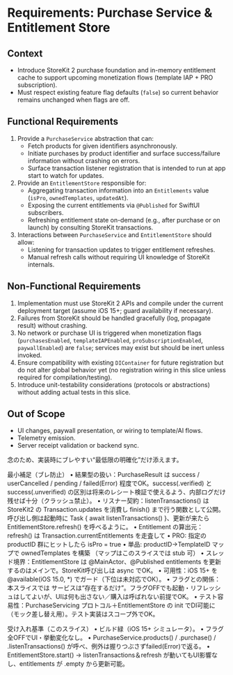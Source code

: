 # Requirements: Purchase Service & Entitlement Store

## Context
- Introduce StoreKit 2 purchase foundation and in-memory entitlement cache to support upcoming monetization flows (template IAP + PRO subscription).
- Must respect existing feature flag defaults (`false`) so current behavior remains unchanged when flags are off.

## Functional Requirements
1. Provide a `PurchaseService` abstraction that can:
   - Fetch products for given identifiers asynchronously.
   - Initiate purchases by product identifier and surface success/failure information without crashing on errors.
   - Surface transaction listener registration that is intended to run at app start to watch for updates.
2. Provide an `EntitlementStore` responsible for:
   - Aggregating transaction information into an `Entitlements` value (`isPro`, `ownedTemplates`, `updatedAt`).
   - Exposing the current entitlements via `@Published` for SwiftUI subscribers.
   - Refreshing entitlement state on-demand (e.g., after purchase or on launch) by consulting StoreKit transactions.
3. Interactions between `PurchaseService` and `EntitlementStore` should allow:
   - Listening for transaction updates to trigger entitlement refreshes.
   - Manual refresh calls without requiring UI knowledge of StoreKit internals.

## Non-Functional Requirements
1. Implementation must use StoreKit 2 APIs and compile under the current deployment target (assume iOS 15+; guard availability if necessary).
2. Failures from StoreKit should be handled gracefully (log, propagate result) without crashing.
3. No network or purchase UI is triggered when monetization flags (`purchasesEnabled`, `templateIAPEnabled`, `proSubscriptionEnabled`, `paywallEnabled`) are `false`; services may exist but should be inert unless invoked.
4. Ensure compatibility with existing `DIContainer` for future registration but do not alter global behavior yet (no registration wiring in this slice unless required for compilation/testing).
5. Introduce unit-testability considerations (protocols or abstractions) without adding actual tests in this slice.

## Out of Scope
- UI changes, paywall presentation, or wiring to template/AI flows.
- Telemetry emission.
- Server receipt validation or backend sync.

念のため、実装時にブレやすい“最低限の明確化”だけ添えます。

最小補足（ブレ防止）
	•	結果型の扱い：PurchaseResult は success / userCancelled / pending / failed(Error) 程度でOK。success(.verified) と success(.unverified) の区別は将来のレシート検証で使えるよう、内部ログだけ残せば十分（クラッシュ禁止）。
	•	リスナー契約：listenTransactions() は StoreKit2 の Transaction.updates を消費し finish() まで行う関数として公開。呼び出し側は起動時に Task { await listenTransactions() }、更新が来たら EntitlementStore.refresh() を呼べるように。
	•	Entitlement の算出元：refresh() は Transaction.currentEntitlements を走査して
	•	PRO: 指定の productID 群にヒットしたら isPro = true
	•	単品: productID→TemplateID マップで ownedTemplates を構築
（マップはこのスライスでは stub 可）
	•	スレッド境界：EntitlementStore は @MainActor、@Published entitlements を更新するのはメインで。StoreKit呼び出しは async でOK。
	•	可用性：iOS 15+ を @available(iOS 15.0, *) でガード（下位は未対応でOK）。
	•	フラグとの関係：本スライスでは サービスは“存在するだけ”。フラグOFFでも起動・リフレッシュはしてよいが、UIは何も出さない／購入は呼ばれない前提でOK。
	•	テスト容易性：PurchaseServicing プロトコル＋EntitlementStore の init でDI可能に（モック差し替え用）。テスト実装はスコープ外でOK。

受け入れ基準（このスライス）
	•	ビルド緑（iOS 15+ シミュレータ）。
	•	フラグ全OFFでUI・挙動変化なし。
	•	PurchaseService.products() / .purchase() / .listenTransactions() が呼べ、例外は握りつぶさずfailed(Error)で返る。
	•	EntitlementStore.start() → listenTransactions＆refresh が動いてもUI影響なし、entitlements が .empty から更新可能。
